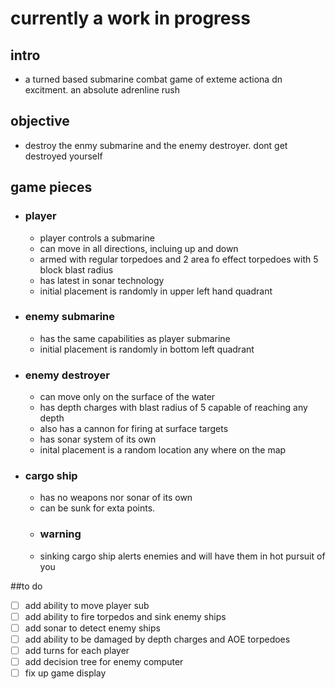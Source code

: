 # currently a work in progress
## intro
- a turned based submarine combat game of exteme actiona dn excitment. an absolute adrenline rush

## objective
 - destroy the enmy submarine and the enemy destroyer. dont get destroyed yourself
 
 ## game pieces
  - ### player
    - player controls a submarine
    - can move in all directions, incluing up and down
    - armed with regular torpedoes and 2 area fo effect torpedoes with 5 block blast radius
    - has latest in sonar technology
    - initial placement is randomly in upper left hand quadrant
   
  - ### enemy submarine
    - has the same capabilities as player submarine
    - initial placement is randomly in bottom left quadrant
   
  - ### enemy destroyer
    - can move only on the surface of the water
    - has depth charges with blast radius of 5 capable of reaching any depth
    - also has a cannon for firing at surface targets
    - has sonar system of its own
    - inital placement is a random location any where on the map
  - ### cargo ship
    - has no weapons nor sonar of its own
    - can be sunk for exta points.
     - ### warning
     - sinking cargo ship alerts enemies and will have them in hot pursuit of you
   
##to do
  - [ ] add ability to move player sub
  - [ ] add ability to fire torpedos and sink enemy ships
  - [ ] add sonar to detect enemy ships
  - [ ] add ability to be damaged by depth charges and AOE torpedoes
  - [ ] add turns for each player
  - [ ] add decision tree for enemy computer
  - [ ] fix up game display
